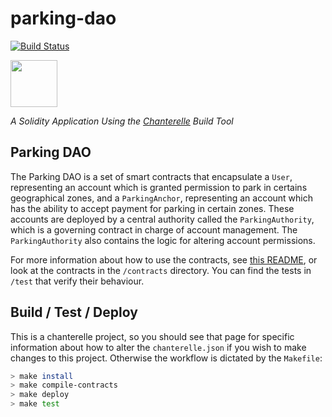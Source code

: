 # parking-dao

[![Build Status](https://travis-ci.org/f-o-a-m/parking-dao.svg?branch=master)](https://travis-ci.org/f-o-a-m/parking-dao)

<img src=https://github.com/f-o-a-m/purescript-web3/blob/master/purescript-web3-logo.png width="75">

_A Solidity Application Using the [Chanterelle](https://github.com/f-o-a-m/chanterelle) Build Tool_

## Parking DAO

The Parking DAO is a set of smart contracts that encapsulate a `User`, representing an account which is granted permission to park in certains geographical zones, and a `ParkingAnchor`, representing an account which has the ability to accept payment for parking in certain zones. These accounts are deployed by a central authority called the `ParkingAuthority`, which is a governing contract in charge of account management. The `ParkingAuthority` also contains the logic for altering account permissions.

For more information about how to use the contracts, see [this README](https://github.com/f-o-a-m/parking-dao/blob/master/sequence-diagrams/README.md), or look at the contracts in the `/contracts` directory. You can find the tests in `/test` that verify their behaviour.

## Build / Test / Deploy
This is a chanterelle project, so you should see that page for specific information about how to alter the `chanterelle.json` if you wish to make changes to this project. Otherwise the workflow is dictated by the `Makefile`:

```bash
> make install
> make compile-contracts
> make deploy
> make test
```
